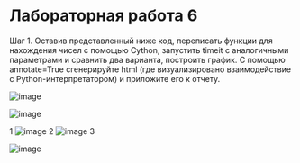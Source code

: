 # Лабораторная работа 6
Шаг 1. Оставив представленный ниже код, переписать функции для нахождения чисел с помощью Cython, запустить timeit с аналогичными параметрами и сравнить два варианта, построить график. С помощью annotate=True сгенерируйте html (где визуализировано взаимодействие с Python-интерпретатором) и приложите его к отчету.

![image](https://github.com/user-attachments/assets/1d4ca0be-68e5-4103-a4b2-65dfe02759c4)

![image](https://github.com/user-attachments/assets/a7227971-37d5-46fb-8a72-c1ff41f528c7)





1
![image](https://github.com/user-attachments/assets/fc430bfd-e4c8-45e4-bb3e-accb3541809c)
2
![image](https://github.com/user-attachments/assets/74392a84-b094-4caa-acec-09ee903ca6d8)
3

![image](https://github.com/user-attachments/assets/8248616a-d8a2-4dcf-a50b-05a1f6531560)

